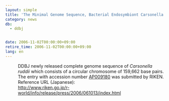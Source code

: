 ```yaml
---
layout: simple
title: 'The Minimal Genome Sequence, Bacterial Endosymbiont Carsonella'
category: news
db:
  - ddbj


date: 2006-11-02T00:00:00+09:00
retire_time: 2006-11-02T00:00:00+09:00
lang: en
---
```


<html>
<dd>DDBJ newly released complete genome sequence of <i>Carsonella ruddii</i> which consists of a circular chromosome of 159,662 base pairs. The entry with accession number <a href="http://getentry.ddbj.nig.ac.jp/cgi-bin/get_entry.pl?AP009180">AP009180</a> was submitted by RIKEN.
<dd>Reference URL (Japanese):<br><a href="http://www.riken.go.jp/r-world/info/release/press/2006/061013/index.html">http://www.riken.go.jp/r-world/info/release/press/2006/061013/index.html</a></dd>
</dd>
</html>
